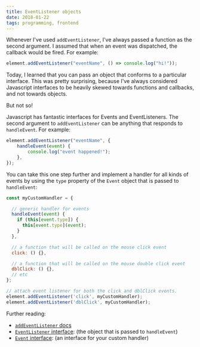 ```yaml
---
title: EventListener objects
date: 2018-01-22
tags: programming, frontend
---
```


Whenever I've used `addEventListener`, I've always passed a function as the second argument. I
assumed that when an event was dispatched, the callback would be fired. For example:

```javascript
element.addEventListener("eventName", () => console.log("hi!"));
```

Today, I learned that you can pass an object that conforms to a particular interface. This was
pretty surprising, because I've always considered Javascript interfaces to be heavily skewed
towards functions and callbacks, and not towards objects.

But not so!

Javascript has fantastic interfaces for Events and EventListeners. The second argument
to `addEventListener` can be anything that responds to `handleEvent`. For example:

```javascript
element.addEventListener("eventName", {
    handleEvent(event) {
        console.log("event happened!");
    },
});
```

You can take this one step further and implement a handler for all kinds of events
by using the `type` property of the `Event` object that is passed to `handleEvent`:

```javascript
const myCustomHandler = {

  // generic handler for events
  handleEvent(event) {
    if (this[event.type]) {
      this[event.type](event);
    }
  },

  // a function that will be called on the mouse click event
  click: () {},

  // a function that will be called on the mouse double click event
  dblClick: () {},
  // etc
};

// attach event listener for both the click and dblClick events.
element.addEventListener('click', myCustomHandler);
element.addEventListener('dblClick', myCustomHandler);
```

Further reading:

-   [`addEventListener` docs][1]
-   [`EventListener` interface][2]: (the object that is passed to `handleEvent`)
-   [`Event` interface][3]: (an interface for your custom handler)

[1]: https://developer.mozilla.org/en-US/docs/Web/API/EventTarget/addEventListener
[2]: https://developer.mozilla.org/en-US/docs/Web/API/Event
[3]: https://developer.mozilla.org/en-US/docs/Web/API/EventListener

